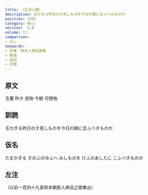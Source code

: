 ```yaml
---
title: （正述心緒）
description: 玉かぎる昨日の夕見しものを今日の朝に恋ふべきものか
position: 2391
category: 巻11
version: '1.0'
volume: 11
comparison:
- なし
keywords:
- 作者：柿本人麻呂歌集
- 略体
- 枕詞
- 恋情
---
```


## 原文

玉響 昨夕 見物 今朝 可戀物

## 訓読

玉かぎる昨日の夕見しものを今日の朝に恋ふべきものか

## 仮名

たまかぎる きのふのゆふへ みしものを けふのあしたに こふべきものか

## 左注

（以前一百四十九首柿本朝臣人麻呂之歌集出）
